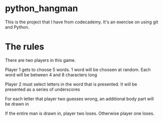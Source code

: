 # python_hangman
This is the project that I have from codecademy. It's an exercise on using git and Python.

# The rules
There are two players in this game. 

Player 1 gets to choose 5 words. 1 word will be choosen at random. Each word will be between 4 and 8 characters long

Player 2 must select letters in the word that is presented. It will be presented as a series of underscores

For each letter that player two guesses wrong, an additional body part will be drawn in

If the entire man is drawn in, player two loses. Otherwise player one loses.
